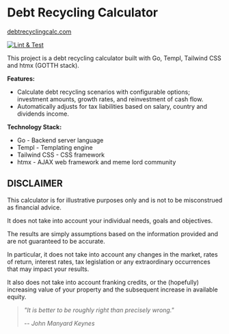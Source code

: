 # Debt Recycling Calculator

[debtrecyclingcalc.com](https://debtrecyclingcalc.com)

[![Lint & Test](https://github.com/shanehull/debtrecyclingcalc.com/actions/workflows/lint-and-test.yaml/badge.svg)](https://github.com/shanehull/debtrecyclingcalc.com/actions/workflows/lint-and-test.yaml)

This project is a debt recycling calculator built with Go, Templ, Tailwind CSS and htmx (GOTTH stack).

**Features:**

- Calculate debt recycling scenarios with configurable options;
  investment amounts, growth rates, and reinvestment of cash flow.
- Automatically adjusts for tax liabilities based on salary, country and dividends income.

**Technology Stack:**

- Go - Backend server language
- Templ - Templating engine
- Tailwind CSS - CSS framework
- htmx - AJAX web framework and meme lord community

## DISCLAIMER

This calculator is for illustrative purposes only and is not to be misconstrued as financial advice.

It does not take into account your individual needs, goals and objectives.

The results are simply assumptions based on the information provided and are not guaranteed to be accurate.

In particular, it does not take into account any changes in the market, rates of return, interest rates, tax legislation or any extraordinary occurrences that may impact your results.

It also does not take into account franking credits, or the (hopefully) increasing value of your property and the subsequent increase in available equity.

> _"It is better to be roughly right than precisely wrong."_
>
> -- <cite>John Manyard Keynes</cite>
